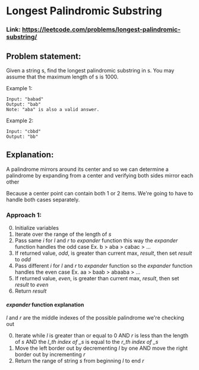 # Longest Palindromic Substring

### Link: https://leetcode.com/problems/longest-palindromic-substring/

## Problem statement:

Given a string s, find the longest palindromic substring in s. You may assume that the maximum length of s is 1000.

Example 1:

```
Input: "babad"
Output: "bab"
Note: "aba" is also a valid answer.
```

Example 2:

```
Input: "cbbd"
Output: "bb"
```

## Explanation:

A palindrome mirrors around its center and so we can determine a palindrome by expanding from a center and verifying both sides mirror each other

Because a center point can contain both 1 or 2 items. We're going to have to handle both cases separately.

### Approach 1:

0. Initialize variables
1. Iterate over the range of the length of _s_
2. Pass same _i_ for _l_ and _r_ to _expander_ function this way the _expander_ function handles the odd case Ex. b > aba > cabac > ...
3. If returned value, _odd_, is greater than current max, _result_, then set _result_ to _odd_
4. Pass different _i_ for _l_ and _r_ to _expander_ function so the _expander_ function handles the even case Ex. aa > baab > abaaba > ...
5. If returned value, _even_, is greater than current max, _result_, then set _result_ to _even_
6. Return _result_

#### _expander_ function explanation

_l_ and _r_ are the middle indexes of the possible palindrome we're checking out

0. Iterate while _l_ is greater than or equal to 0 AND _r_ is less than the length of _s_ AND the _l_th index of \_s_ is equal to the _r_th index of \_s_
1. Move the left border out by decrementing _l_ by one AND move the right border out by incrementing _r_
2. Return the range of string _s_ from beginning _l_ to end _r_
